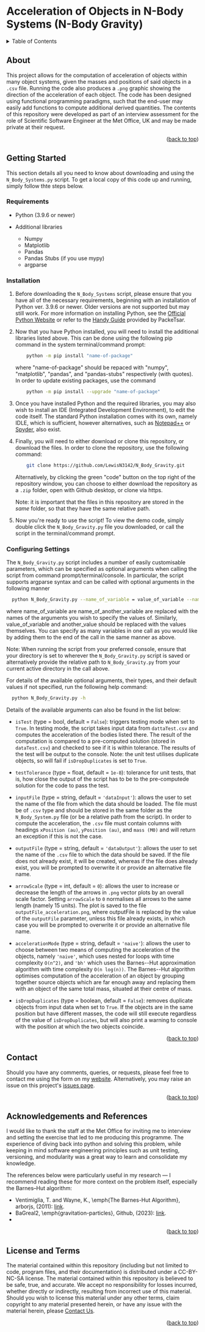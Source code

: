 # Acceleration of Objects in N-Body Systems (N-Body Gravity)

<a id="readme-top"></a>

<details>
  <summary>Table of Contents</summary>
  <ol>
  <li> <a href="#about">About</a></li>
  <li> <a href="#getting-started">Getting Started</a>
    <ul>
      <li> <a href="#requirements">Requirements</a></li>
      <li> <a href="#installation">Installation</a></li>
      <li> <a href="#configuring-settings">Configuring Settings</a></li>
    </ul>  </li>
  <li> <a href="#contact">Contact</a></li>
  <li> <a href="#acknowledgements-and-references">Acknowledgements and References</a></li>
  </ol>
</details>

## About

This project allows for the computation of acceleration of objects within many object systems, given the masses and positions of said objects in a `.csv` file. Running the code also produces a `.png` graphic showing the direction of the acceleration of each object. The code has been designed using functional programming paradigms, such that the end-user may easily add functions to compute additional derived quantities. The contents of this repository were developed as part of an interview assessment for the role of Scientific Software Engineer at the Met Office, UK and may be made private at their request.

<p align="right">(<a href="#readme-top">back to top</a>)</p>

## Getting Started

This section details all you need to know about downloading and using the `N_Body_Systems.py` script. To get a local copy of this code up and running, simply follow thte steps below.

### Requirements

- Python (3.9.6 or newer)

- Additional libraries

  - Numpy
  - Matplotlib
  - Pandas
  - Pandas Stubs (if you use mypy)
  - argparse

### Installation

1. Before downloading the `N_Body_Systems` script, please ensure that you have all of the necessary requirements, beginning with an installation of Python ver. 3.9.6 or newer. Older versions are not supported but may still work. For more information on installing Python, see the <a href="https://www.python.org/downloads/">Official Python Website</a> or refer to the <a href="https://github.com/PackeTsar/Install-Python/blob/master/README.md">Handy Guide</a> provided by PackeTsar.

2. Now that you have Python installed, you will need to install the additional libraries listed above. This can be done using the following pip command in the system terminal/command prompt:

   ```sh
       python -m pip install "name-of-package"
   ```

   where "name-of-package" should be repaced with "numpy", "matplotlib", "pandas", and "pandas-stubs" respectively (with quotes). In order to update existing packages, use the command

   ```sh
       python -m pip install --upgrade "name-of-package"
   ```

3. Once you have installed Python and the required libraries, you may also wish to install an IDE (Integrated Development Environment), to edit the code itself. The standard Python installation comes with its own, namely IDLE, which is sufficient, however alternatives, such as <a href="https://notepad-plus-plus.org/">Notepad++</a> or <a href="https://www.spyder-ide.org/">Spyder</a>, also exist.

4. Finally, you will need to either download or clone this repository, or download the files. In order to clone the repository, use the following command:

   ```sh
       git clone https://github.com/LewisN3142/N_Body_Gravity.git
   ```
   
   Alternatively, by clicking the green "code" button on the top right of the repository window, you can choose to either download the repository as a `.zip` folder, open with Github desktop, or clone via https.

   Note: it is important that the files in this repository are stored in the _same_ folder, so that they have the same relative path.

5. Now you're ready to use the script! To view the demo code, simply double click the `N_Body_Gravity.py` file you downloaded, or call the script in the terminal/command prompt.

### Configuring Settings

The `N_Body_Gravity.py` script includes a number of easily customisable parameters, which can be specified as optional arguments when calling the script from command prompt/terminal/console. In particular, the script supports argparse syntax and can be called with optional arguments in the following manner

```sh
  python N_Body_Gravity.py --name_of_variable = value_of_variable --name_of_another_variable = another_value
```
where name_of_variable are name_of_another_variable are replaced with the names of the arguments you wish to specify the values of. Similarly, value_of_variable and another_value should be replaced with the values themselves. You can specify as many variables in one call as you would like by adding them to the end of the call in the same manner as above.

Note: When running the script from your preferred console, ensure that your directory is set to wherever the `N_Body_Gravity.py` script is saved or alternatively provide the relative path to `N_Body_Gravity.py` from your current active directory in the call above.

For details of the available optional arguments, their types, and their default values if not specified, run the following help command:

```sh
  python N_Body_Gravity.py -h
```

Details of the available arguments can also be found in the list below:

- `isTest` (type = bool, default = `False`): triggers testing mode when set to `True`. In testing mode, the script takes input data from `dattaTest.csv` and computes the acceleration of the bodies listed there. The result of the computation is compared to a pre-computed solution (stored in `dataTest.csv`) and checked to see if it is within tolerance. The results of the test will be output to the console. Note: the unit test utilises duplicate objects, so will fail if `isDropDuplicates` is set to `True`.

- `testTolerance` (type = float, default = `1e-8`): tolerance for unit tests, that is, how close the output of the script has to be to the pre-computede solution for the code to pass the test.

- `inputFile` (type = string, default = `'dataInput'`): allows the user to set the name of the file from which the data should be loaded. The file must be of `.csv` type and should be stored in the same folder as the `N_Body_System.py` file (or be a relative path from the script). In order to compute the acceleration, the `.csv` file must contain columns with headings `xPosition (au)`, `yPosition (au)`, and `mass (M0)` and will return an exception if this is not the case.
  
- `outputFile` (type = string, default = `'dataOutput'`): allows the user to set the name of the `.csv` file to which the data should be saved. If the file does not already exist, it will be created, whereas if the file does already exist, you will be prompted to overwrite it or provide an alternative file name.
  
-  `arrowScale` (type = int, default = `0`): allows the user to increase or decrease the length of the arrows in `.png` vector plots by an overall scale factor. Setting `arrowScale` to `0` normalises all arrows to the same length (namely 15 units). The plot is saved to the file `outputFile_acceleration.png`, where outputFile is replaced by the value of the `outputFile` parameter, unless this file already exists, in which case you will be prompted to overwrite it or provide an alternative file name.
  
- `accelerationMode` (type = string, default = `'naive'`): allows the user to choose between two means of computing the acceleration of the objects, namely `'naive'`, which uses nested for loops with time complexity `O(n^2)`, and `'bh'` which uses the Barnes--Hut approximation algorithm with time complexity `O(n log(n))`. The Barnes--Hut algorithm optimises computation of the acceleration of an object by grouping together source objects which are far enough away and replacing them with an object of the same total mass, situated at their centre of mass.

- `isDropDuplicates` (type = boolean, default = `False`): removes duplicate objects from input data when set to `True`. If the objects are in the same position but have different masses, the code will still execute regardless of the value of `isDropDuplicates`, but will also print a warning to console with the position at which the two objects coincide. 

<p align="right">(<a href="#readme-top">back to top</a>)</p>

## Contact

Should you have any comments, queries, or requests, please feel free to contact me using the form on my <a href="https://lewisn3142.github.io/contact_page/contact.html">website</a>.
Alternatively, you may raise an issue on this project's <a href="https://github.com/LewisN3142/N-Body-Gravity/issues">issues page</a>.

<p align="right">(<a href="#readme-top">back to top</a>)</p>

## Acknowledgements and References

I would like to thank the staff at the Met Office for inviting me to interview and setting the exercise that led to me producing this programme. The experience of diving back into python and solving this problem, while keeping in mind software engineering principles such as unit testing, versioning, and modularity was a great way to learn and consolidate my knowledge.

The references below were particularly useful in my research &mdash; I recommend reading these for more context on the problem itself, especially the Barnes&ndash;Hut algorithm:

- Ventimiglia, T. and Wayne, K., \emph{The Barnes-Hut Algorithm}, arborjs, (2011): <a href="https://arborjs.org/docs/barnes-hut">link</a>.
- BaGreal2, \emph{gravitation-particles}, Github, (2023): <a href="https://github.com/BaGreal2/gravitation-particles">link</a>.
-

<p align="right">(<a href="#readme-top">back to top</a>)</p>

## License and Terms

The material contained within this repository (including but not limited to code, program files, and their documentation) is distributed under a CC-BY-NC-SA license. The material contained within this repository is believed to be safe, true, and accurate. We accept no responsibility for losses incurred, whether directly or indirectly, resulting from incorrect use of this material. Should you wish to license this material under any other terms, claim copyright to any material presented herein, or have any issue with the material herein, please [Contact Us](https://lewisn3142.github.io/contact_page/contact.html).

<p align="right">(<a href="#readme-top">back to top</a>)</p>
